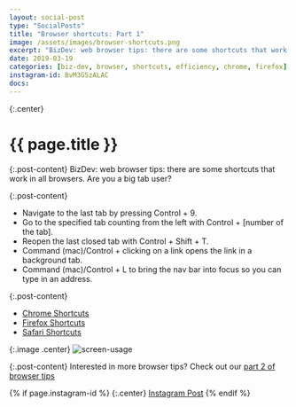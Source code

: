 ```yaml
---
layout: social-post
type: "SocialPosts"
title: "Browser shortcuts: Part 1"
image: /assets/images/browser-shortcuts.png
excerpt: "BizDev: web browser tips: there are some shortcuts that work in all browsers"
date: 2019-03-19
categories: [biz-dev, browser, shortcuts, efficiency, chrome, firefox]
instagram-id: BvM3G5zALAC
docs: 
---
```

{:.center}
# {{ page.title }}

{:.post-content}
BizDev: web browser tips: there are some shortcuts that work in all browsers. 
Are you a big tab user? 

{:.post-content}
* Navigate to the last tab by pressing Control + 9. 
* Go to the specified tab counting from the left with Control + [number of the tab]. 
* Reopen the last closed tab with Control + Shift + T. 
* Command (mac)/Control + clicking on a link opens the link in a background tab. 
* Command (mac)/Control + L to bring the nav bar into focus so you can type in an address.

{:.post-content}
* <a href="https://support.google.com/chrome/answer/157179?hl=en" target="_blank">Chrome Shortcuts</a>
* <a href="https://support.mozilla.org/en-US/kb/keyboard-shortcuts-perform-firefox-tasks-quickly" target="_blank">Firefox Shortcuts</a>
* <a href="https://support.apple.com/guide/safari/keyboard-and-other-shortcuts-cpsh003/mac" target="_blank">Safari Shortcuts</a>

{:.image .center}
![screen-usage]({{page.image}})

{:.post-content}
Interested in more browser tips? Check out our [part 2 of browser tips](/social-posts/browser-shortcuts-2/)

{% if page.instagram-id %}
{:.center}
<a class="insta-link" href="https://www.instagram.com/p/{{page.instagram-id}}" target="_blank">Instagram Post</a>
{% endif %}






